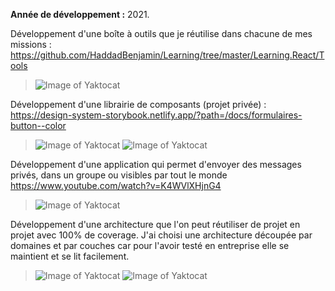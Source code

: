 **Année de développement :** 2021.</br>

Développement d'une boîte à outils que je réutilise dans chacune de mes missions : https://github.com/HaddadBenjamin/Learning/tree/master/Learning.React/Tools
> ![Image of Yaktocat](https://imgur.com/NDNAu0C.png)

Développement d'une librairie de composants (projet privée) : https://design-system-storybook.netlify.app/?path=/docs/formulaires-button--color
> ![Image of Yaktocat](https://imgur.com/9cXIDuA.png)
> ![Image of Yaktocat](https://imgur.com/3jSGV0y.png)

Développement d'une application qui permet d'envoyer des messages privés, dans un groupe ou visibles par tout le monde https://www.youtube.com/watch?v=K4WVlXHjnG4
> ![Image of Yaktocat](https://imgur.com/Tb4ip0L.png)

Développement d'une architecture que l'on peut réutiliser de projet en projet avec 100% de coverage.
J'ai choisi une architecture découpée par domaines et par couches car pour l'avoir testé en entreprise elle se maintient et se lit facilement.
> ![Image of Yaktocat](https://imgur.com/ZhXJp81.png)
> ![Image of Yaktocat](https://imgur.com/bBRa6Ft.png)
